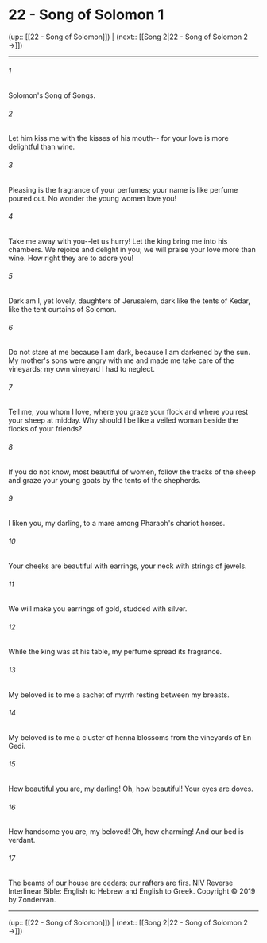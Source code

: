 # 22 - Song of Solomon 1

(up:: [[22 - Song of Solomon]]) | (next:: [[Song 2|22 - Song of Solomon 2 →]])

***


###### 1 
Solomon's Song of Songs. 

###### 2 
Let him kiss me with the kisses of his mouth-- for your love is more delightful than wine. 

###### 3 
Pleasing is the fragrance of your perfumes; your name is like perfume poured out. No wonder the young women love you! 

###### 4 
Take me away with you--let us hurry! Let the king bring me into his chambers. We rejoice and delight in you; we will praise your love more than wine. How right they are to adore you! 

###### 5 
Dark am I, yet lovely, daughters of Jerusalem, dark like the tents of Kedar, like the tent curtains of Solomon. 

###### 6 
Do not stare at me because I am dark, because I am darkened by the sun. My mother's sons were angry with me and made me take care of the vineyards; my own vineyard I had to neglect. 

###### 7 
Tell me, you whom I love, where you graze your flock and where you rest your sheep at midday. Why should I be like a veiled woman beside the flocks of your friends? 

###### 8 
If you do not know, most beautiful of women, follow the tracks of the sheep and graze your young goats by the tents of the shepherds. 

###### 9 
I liken you, my darling, to a mare among Pharaoh's chariot horses. 

###### 10 
Your cheeks are beautiful with earrings, your neck with strings of jewels. 

###### 11 
We will make you earrings of gold, studded with silver. 

###### 12 
While the king was at his table, my perfume spread its fragrance. 

###### 13 
My beloved is to me a sachet of myrrh resting between my breasts. 

###### 14 
My beloved is to me a cluster of henna blossoms from the vineyards of En Gedi. 

###### 15 
How beautiful you are, my darling! Oh, how beautiful! Your eyes are doves. 

###### 16 
How handsome you are, my beloved! Oh, how charming! And our bed is verdant. 

###### 17 
The beams of our house are cedars; our rafters are firs. NIV Reverse Interlinear Bible: English to Hebrew and English to Greek. Copyright © 2019 by Zondervan.

***

(up:: [[22 - Song of Solomon]]) | (next:: [[Song 2|22 - Song of Solomon 2 →]])

